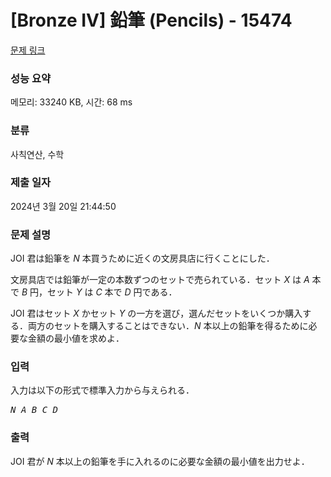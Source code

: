 # [Bronze IV] 鉛筆 (Pencils) - 15474 

[문제 링크](https://www.acmicpc.net/problem/15474) 

### 성능 요약

메모리: 33240 KB, 시간: 68 ms

### 분류

사칙연산, 수학

### 제출 일자

2024년 3월 20일 21:44:50

### 문제 설명

<p>JOI 君は鉛筆を <var>N</var> 本買うために近くの文房具店に行くことにした．</p>

<p>文房具店では鉛筆が一定の本数ずつのセットで売られている．セット <var>X</var> は <var>A</var> 本で <var>B</var> 円，セット <var>Y</var> は <var>C</var> 本で <var>D</var> 円である．</p>

<p>JOI 君はセット <var>X</var> かセット <var>Y</var> の一方を選び，選んだセットをいくつか購入する．両方のセットを購入することはできない．<var>N</var> 本以上の鉛筆を得るために必要な金額の最小値を求めよ．</p>

### 입력 

 <p>入力は以下の形式で標準入力から与えられる．</p>

<pre><var>N</var> <var>A</var> <var>B</var> <var>C</var> <var>D</var></pre>

### 출력 

 <p>JOI 君が <var>N</var> 本以上の鉛筆を手に入れるのに必要な金額の最小値を出力せよ．</p>

